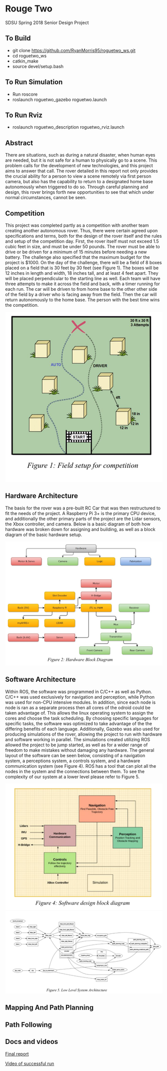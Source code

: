 # Rouge Two

SDSU Spring 2018 Senior Design Project

## To Build

- git clone https://github.com/RyanMorris95/roguetwo_ws.git
- cd roguetwo_ws
- catkin_make
- source devel/setup.bash

## To Run Simulation

- Run roscore
- roslaunch roguetwo_gazebo roguetwo.launch

## To Run Rviz

- roslaunch roguetwo_description roguetwo_rviz.launch

## Abstract

There are situations, such as during a natural disaster, when human eyes are needed, but it is not safe for a human to physically go to a scene. This problem calls for the development of new technologies, and this project aims to answer that call. The rover detailed in this report not only provides the crucial ability for a person to view a scene remotely via first person camera, but also has the capability to return to a designated home base autonomously when triggered to do so. Through careful planning and design, this rover brings forth new opportunities to see that which under normal circumstances, cannot be seen.

## Competition

This project was completed partly as a competition with another team creating another autonomous rover. Thus, there were certain agreed upon specifications and terms, both for the design of the rover itself and the rules and setup of the competition day.
First, the rover itself must not exceed 1.5 cubic feet in size, and must be under 50 pounds. The rover must be able to drive or be driven for a minimum of 15 minutes before needing a new battery. The challenge also specified that the maximum budget for the project is \$1000.
On the day of the challenge, there will be a field of 8 boxes placed on a field that is 30 feet by 30 feet (see Figure 1). The boxes will be 12 inches in length and width, 18 inches tall, and at least 4 feet apart. They will be placed perpendicular to the starting line as well. Each team will have three attempts to make it across the field and back, with a timer running for each run. The car will be driven to from home base to the other other side of the field by a driver who is facing away from the field. Then the car will return autonomously to the home base. The person with the best time wins the competition.

![alt text](./docs/competition_diagram.png)

## Hardware Architecture

The basis for the rover was a pre-built RC Car that was then restructured to fit the needs of the project. A Raspberry Pi 3+ is the primary CPU device, and additionally the other primary parts of the project are the Lidar sensors, the Xbox controller, and camera. Below is a basic diagram of both how hardware was broken down for assigning and building, as well as a block diagram of the basic hardware setup.

![alt text](./docs/hardware_diagram.png)

## Software Architecture

Within ROS, the software was programmed in C/C++ as well as Python. C/C++ was used exclusively for navigation and perception, while Python was used for non-CPU intensive modules. In addition, since each node is node is ran as a separate process then all cores of the odroid could be taken advantage of. This allows the linux operating system to assign the cores and choose the task scheduling. By choosing specific languages for specific tasks, the software was optimized to take advantage of the the differing benefits of each language. Additionally, Gazebo was also used for producing simulations of the rover, allowing the project to run with hardware and software working in parallel. The simulations created utilizing ROS allowed the project to be jump started, as well as for a wider range of freedom to make mistakes without damaging any hardware.
The general layout of the software can be seen below, consisting of a navigation system, a perceptions system, a controls system, and a hardware communication system (see Figure 4). ROS has a tool that can plot all the nodes in the system and the connections between them. To see the complexity of our system at a lower level please refer to Figure 5.

![alt text](./docs/high_level_design.png)
![alt text](./docs/nodes.png)

## Mapping And Path Planning

## Path Following

## Docs and videos

[Final report](./docs/final_report.pdf)

[Video of successful run](./docs/trimmed_Video.mov)
